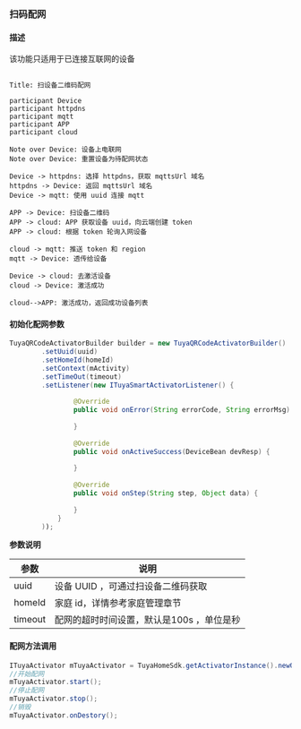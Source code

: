### 扫码配网

#### 描述

该功能只适用于已连接互联网的设备


```sequence

Title: 扫设备二维码配网

participant Device
participant httpdns
participant mqtt
participant APP
participant cloud

Note over Device: 设备上电联网
Note over Device: 重置设备为待配网状态

Device -> httpdns: 选择 httpdns，获取 mqttsUrl 域名
httpdns -> Device: 返回 mqttsUrl 域名
Device -> mqtt: 使用 uuid 连接 mqtt

APP -> Device: 扫设备二维码
APP -> cloud: APP 获取设备 uuid，向云端创建 token
APP -> cloud: 根据 token 轮询入网设备

cloud -> mqtt: 推送 token 和 region
mqtt -> Device: 透传给设备

Device -> cloud: 去激活设备
cloud -> Device: 激活成功

cloud-->APP: 激活成功，返回成功设备列表

```

#### 初始化配网参数

```java
TuyaQRCodeActivatorBuilder builder = new TuyaQRCodeActivatorBuilder()
        .setUuid(uuid)
        .setHomeId(homeId)
        .setContext(mActivity)
        .setTimeOut(timeout)
        .setListener(new ITuyaSmartActivatorListener() {
            
                @Override
                public void onError(String errorCode, String errorMsg) {
                    
                }
            
                @Override
                public void onActiveSuccess(DeviceBean devResp) {
                    
                }
            
                @Override
                public void onStep(String step, Object data) {
                    
                }
            }
        ));
```
**参数说明**

| 参数         | 说明 |
| ------------ | -------------------------- |
| uuid            | 设备 UUID ，可通过扫设备二维码获取 |
| homeId          | 家庭 id，详情参考家庭管理章节 |
| timeout         | 配网的超时时间设置，默认是100s ，单位是秒|

#### 配网方法调用

```java
ITuyaActivator mTuyaActivator = TuyaHomeSdk.getActivatorInstance().newQRCodeDevActivator(builder);
//开始配网
mTuyaActivator.start();
//停止配网
mTuyaActivator.stop();
//销毁
mTuyaActivator.onDestory();
```

